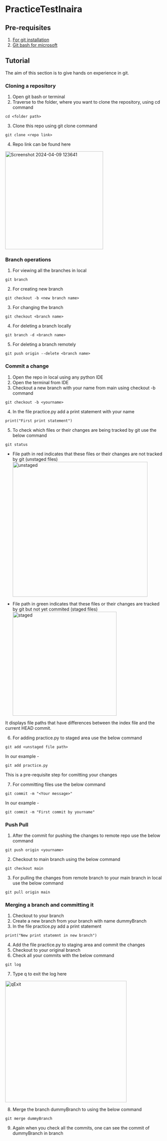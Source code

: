 # PracticeTestInaira
## Pre-requisites
1. [For git installation](https://learn.microsoft.com/en-us/devops/develop/git/install-and-set-up-git)
2. [Git bash for microsoft](https://www.gitkraken.com/blog/what-is-git-bash)

## Tutorial
The aim of this section is to give hands on experience in git. 
### Cloning a repository
1. Open git bash or terminal
2. Traverse to the folder, where you want to clone the repository, using cd command
```
cd <folder path>
```
3. Clone this repo using git clone command
```
git clone <repo link>
```
4. Repo link can be found here
<img width="313" alt="Screenshot 2024-04-09 123641" src="https://github.com/sayandbinaira/PracticeTestInaira/assets/137031724/895e28a3-9b25-4a91-9d0c-f010349715dc">

### Branch operations
1. For viewing all the branches in local
```
git branch
```
2. For creating new branch
```
git checkout -b <new branch name>
```
3. For changing the branch
```
git checkout <branch name>
```
4. For deleting a branch locally
```
git branch -d <branch name>
```
5. For deleting a branch remotely
```
git push origin --delete <branch name>
```

### Commit a change
1. Open the repo in local using any python IDE
2. Open the terminal from IDE
3. Checkout a new branch with your name from main using checkout -b command
```
git checkout -b <yourname>
```
4. In the file practice.py add a print statement with your name
```
print("First print statement")
```
5. To check which files or their changes are being tracked by git use the below command
```
git status
```
 - File path in red indicates that these files or their changes are not tracked by git (unstaged files)
   <img width="431" alt="unstaged" src="https://github.com/sayandbinaira/PracticeTestInaira/assets/137031724/8082ac16-e04c-4b7b-b9db-185c890ac0af">

 - File path in green indicates that these files or their changes are tracked by git but not yet commited (staged files)
   <img width="332" alt="staged" src="https://github.com/sayandbinaira/PracticeTestInaira/assets/137031724/400a8cf8-333b-4aa8-a350-10dcb81e4ed2">

It displays file paths that have differences between the index file and the current HEAD commit.

6. For adding practice.py to staged area use the below command
```
git add <unstaged file path>
```
In our example -  
```
git add practice.py
```
This is a pre-requisite step for comitting your changes


7. For committing files use the below command
```
git commit -m "<Your message>"
```
In our example - 
```
git commit -m "First commit by yourname"
```

### Push Pull
1. After the commit for pushing the changes to remote repo use the below command
```
git push origin <yourname>
```
2. Checkout to main branch using the below command
```
git checkout main
```
3. For pulling the changes from remote branch to your main branch in local use the below command
```
git pull origin main
```

### Merging a branch and committing it
1. Checkout to your branch <yourname>
2. Create a new branch from your branch <yourname> with name dummyBranch
3. In the file practice.py add a print statement
```
print("New print statemnt in new branch")
```
4. Add the file practice.py to staging area and commit the changes
5. Checkout to your original branch <yourname>
6. Check all your commits with the below command
```
git log
```
7. Type q to exit the log here
<img width="388" alt="qExit" src="https://github.com/sayandbinaira/PracticeTestInaira/assets/137031724/d3956af4-5cbf-47c4-97f5-fb30395a28ee">

8. Merge the branch dummyBranch to <yourname> using the below command
```
git merge dummyBranch
```
9. Again when you check all the commits, one can see the commit of dummyBranch in branch <yourname>


   
